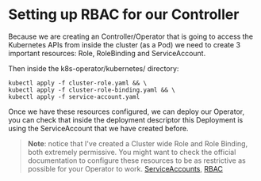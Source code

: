 # Setting up RBAC for our Controller
Because we are creating an Controller/Operator that is going to access the Kubernetes APIs from inside the cluster (as a Pod) we need to create 3 important resources: Role, RoleBinding and ServiceAccount. 

Then inside the k8s-operator/kubernetes/ directory:

```
kubectl apply -f cluster-role.yaml && \
kubectl apply -f cluster-role-binding.yaml && \
kubectl apply -f service-account.yaml

```

Once we have these resources configured, we can deploy our Operator, you can check that inside the deployment descriptor this Deployment is using the ServiceAccount that we have created before. 

> **Note**: notice that I've created a Cluster wide Role and Role Binding, both extremely permissive. You might want to check the official documentation to configure these resources to be as restrictive as possible for your Operator to work. [ServiceAccounts](https://kubernetes.io/docs/tasks/configure-pod-container/configure-service-account/), [RBAC](https://kubernetes.io/docs/reference/access-authn-authz/rbac/) 
